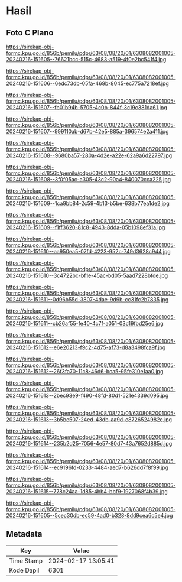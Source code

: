 # Hasil

## Foto C Plano

https://sirekap-obj-formc.kpu.go.id/856b/pemilu/pdpr/63/08/08/20/01/6308082001005-20240216-151605--76621bcc-515c-4683-a519-4f0e2bc541f4.jpg

https://sirekap-obj-formc.kpu.go.id/856b/pemilu/pdpr/63/08/08/20/01/6308082001005-20240216-151606--6edc73db-05fa-469b-8045-ec775a7218ef.jpg

https://sirekap-obj-formc.kpu.go.id/856b/pemilu/pdpr/63/08/08/20/01/6308082001005-20240216-151607--fb01b94b-5705-4c0b-844f-3c19c381da61.jpg

https://sirekap-obj-formc.kpu.go.id/856b/pemilu/pdpr/63/08/08/20/01/6308082001005-20240216-151607--999110ab-d67b-42e5-885a-396574e2a411.jpg

https://sirekap-obj-formc.kpu.go.id/856b/pemilu/pdpr/63/08/08/20/01/6308082001005-20240216-151608--9680ba57-280a-4d2e-a22e-62a9a6d22797.jpg

https://sirekap-obj-formc.kpu.go.id/856b/pemilu/pdpr/63/08/08/20/01/6308082001005-20240216-151608--3f0f05ac-a305-43c2-90a4-840070cca225.jpg

https://sirekap-obj-formc.kpu.go.id/856b/pemilu/pdpr/63/08/08/20/01/6308082001005-20240216-151609--1ca9bb84-2c59-4b13-b5be-638b77ea1de2.jpg

https://sirekap-obj-formc.kpu.go.id/856b/pemilu/pdpr/63/08/08/20/01/6308082001005-20240216-151609--f1ff3620-81c8-4943-8dda-05b1098ef31a.jpg

https://sirekap-obj-formc.kpu.go.id/856b/pemilu/pdpr/63/08/08/20/01/6308082001005-20240216-151610--aa950ea5-07fd-4223-952c-749d3628c944.jpg

https://sirekap-obj-formc.kpu.go.id/856b/pemilu/pdpr/63/08/08/20/01/6308082001005-20240216-151610--3c4722bc-bf1e-45ac-bd05-5aad7228bfde.jpg

https://sirekap-obj-formc.kpu.go.id/856b/pemilu/pdpr/63/08/08/20/01/6308082001005-20240216-151611--0d96b55d-3807-4dae-9d9b-cc31fc2b7835.jpg

https://sirekap-obj-formc.kpu.go.id/856b/pemilu/pdpr/63/08/08/20/01/6308082001005-20240216-151611--cb26af55-fe40-4c7f-a051-03c19fbd25e6.jpg

https://sirekap-obj-formc.kpu.go.id/856b/pemilu/pdpr/63/08/08/20/01/6308082001005-20240216-151612--e6e20213-f9c2-4d75-af73-d8a3498fca9f.jpg

https://sirekap-obj-formc.kpu.go.id/856b/pemilu/pdpr/63/08/08/20/01/6308082001005-20240216-151612--26f3fa70-11c8-46d6-bca5-95fe310e1aa0.jpg

https://sirekap-obj-formc.kpu.go.id/856b/pemilu/pdpr/63/08/08/20/01/6308082001005-20240216-151613--2bec93e9-f490-48fd-80d1-521e4339d095.jpg

https://sirekap-obj-formc.kpu.go.id/856b/pemilu/pdpr/63/08/08/20/01/6308082001005-20240216-151613--3b5be507-24ed-43db-aa9d-c8726524982e.jpg

https://sirekap-obj-formc.kpu.go.id/856b/pemilu/pdpr/63/08/08/20/01/6308082001005-20240216-151614--235b2d25-7056-4e57-80d7-43a7652d885d.jpg

https://sirekap-obj-formc.kpu.go.id/856b/pemilu/pdpr/63/08/08/20/01/6308082001005-20240216-151614--ec9196fd-0233-4484-aed7-b626dd7f8f99.jpg

https://sirekap-obj-formc.kpu.go.id/856b/pemilu/pdpr/63/08/08/20/01/6308082001005-20240216-151615--778c24aa-1d85-4bb4-bbf9-1927068f4b39.jpg

https://sirekap-obj-formc.kpu.go.id/856b/pemilu/pdpr/63/08/08/20/01/6308082001005-20240216-151605--5cec30db-ec59-4ad0-b328-8dd9cea6c5e4.jpg


## Metadata

| Key        | Value               |
| ---------- | ------------------- |
| Time Stamp | 2024-02-17 13:05:41 |
| Kode Dapil | 6301                |




